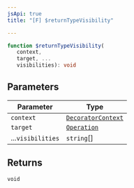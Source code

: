 ```yaml
---
jsApi: true
title: "[F] $returnTypeVisibility"

---
```

```ts
function $returnTypeVisibility(
   context, 
   target, ...
   visibilities): void
```

## Parameters

| Parameter | Type |
| ------ | ------ |
| `context` | [`DecoratorContext`](../interfaces/DecoratorContext.md) |
| `target` | [`Operation`](../interfaces/Operation.md) |
| ...`visibilities` | `string`[] |

## Returns

`void`
